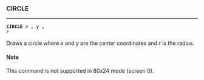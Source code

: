 ### CIRCLE
***
<code><b>CIRCLE</b> <var>x</var> <b>,</b> <var>y</var> <b>,</b> <var>r</var></code>

Draws a circle where <var>x</var> and <var>y</var> are the center coordinates and <var>r</var> is the radius.

#### Note
This command is not supported in 80x24 mode (screen 0).